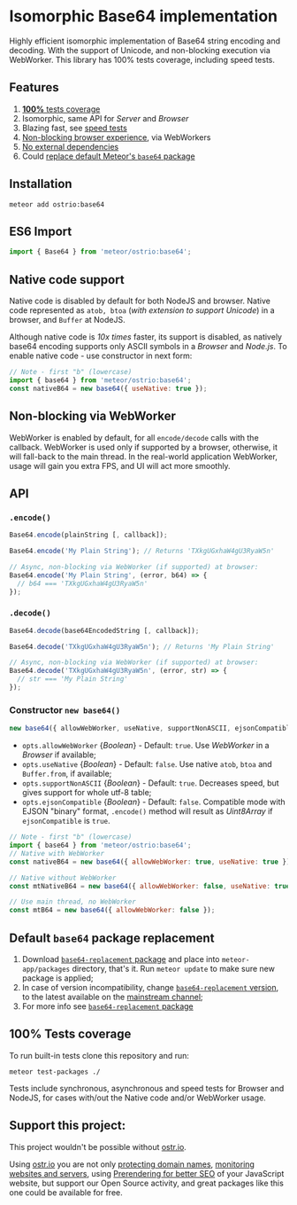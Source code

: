 # Isomorphic Base64 implementation

Highly efficient isomorphic implementation of Base64 string encoding and decoding. With the support of Unicode, and non-blocking execution via WebWorker. This library has 100% tests coverage, including speed tests.

## Features

  1. [__100%__ tests coverage](https://github.com/VeliovGroup/meteor-base64#100-tests-coverage)
  2. Isomorphic, same API for *Server* and *Browser*
  3. Blazing fast, see [speed tests](https://github.com/VeliovGroup/meteor-base64#100-tests-coverage)
  4. [Non-blocking browser experience](https://github.com/VeliovGroup/meteor-base64#non-blocking-via-webworker), via WebWorkers
  5. [No external dependencies](https://github.com/VeliovGroup/meteor-base64/blob/master/package.js#L9)
  6. Could [replace default Meteor's `base64` package](https://github.com/VeliovGroup/meteor-base64#default-base64-package-replacement)

## Installation

```shell
meteor add ostrio:base64
```

## ES6 Import

```js
import { Base64 } from 'meteor/ostrio:base64';
```

## Native code support

Native code is disabled by default for both NodeJS and browser. Native code represented as `atob, btoa` (*with extension to support Unicode*) in a browser, and `Buffer` at NodeJS.

Although native code is *10x times* faster, its support is disabled, as natively base64 encoding supports only ASCII symbols in a *Browser* and *Node.js*. To enable native code - use constructor in next form:

```js
// Note - first "b" (lowercase)
import { base64 } from 'meteor/ostrio:base64';
const nativeB64 = new base64({ useNative: true });
```

## Non-blocking via WebWorker

WebWorker is enabled by default, for all `encode/decode` calls with the callback. WebWorker is used only if supported by a browser, otherwise, it will fall-back to the main thread. In the real-world application WebWorker, usage will gain you extra FPS, and UI will act more smoothly.

## API

### `.encode()`

```js
Base64.encode(plainString [, callback]);
```

```js
Base64.encode('My Plain String'); // Returns 'TXkgUGxhaW4gU3RyaW5n'

// Async, non-blocking via WebWorker (if supported) at browser:
Base64.encode('My Plain String', (error, b64) => {
  // b64 === 'TXkgUGxhaW4gU3RyaW5n'
});
```

### `.decode()`

```js
Base64.decode(base64EncodedString [, callback]);
```

```js
Base64.decode('TXkgUGxhaW4gU3RyaW5n'); // Returns 'My Plain String'

// Async, non-blocking via WebWorker (if supported) at browser:
Base64.decode('TXkgUGxhaW4gU3RyaW5n', (error, str) => {
  // str === 'My Plain String'
});
```

### Constructor `new base64()`

```js
new base64({ allowWebWorker, useNative, supportNonASCII, ejsonCompatible });
```

  - `opts.allowWebWorker` {*Boolean*} - Default: `true`. Use *WebWorker* in a *Browser* if available;
  - `opts.useNative` {*Boolean*} - Default: `false`. Use native `atob`, `btoa` and `Buffer.from`, if available;
  - `opts.supportNonASCII` {*Boolean*} - Default: `true`. Decreases speed, but gives support for whole utf-8 table;
  - `opts.ejsonCompatible` {*Boolean*} - Default: `false`. Compatible mode with EJSON "binary" format, `.encode()` method will result as *Uint8Array* if `ejsonCompatible` is `true`.

```js
// Note - first "b" (lowercase)
import { base64 } from 'meteor/ostrio:base64';
// Native with WebWorker
const nativeB64 = new base64({ allowWebWorker: true, useNative: true });

// Native without WebWorker
const mtNativeB64 = new base64({ allowWebWorker: false, useNative: true });

// Use main thread, no WebWorker
const mtB64 = new base64({ allowWebWorker: false });
```

## Default `base64` package replacement

  1. Download [`base64-replacement` package](https://github.com/VeliovGroup/meteor-base64-replacement/archive/master.zip) and place into `meteor-app/packages` directory, that's it. Run `meteor update` to make sure new package is applied;
  2. In case of version incompatibility, change [`base64-replacement` version](https://github.com/VeliovGroup/meteor-base64-replacement/blob/master/package.js#L3), to the latest available on the [mainstream channel](https://github.com/meteor/meteor/blob/devel/packages/base64/package.js#L3);
  3. For more info see [`base64-replacement` package](https://github.com/VeliovGroup/meteor-base64-replacement)

## 100% Tests coverage

To run built-in tests clone this repository and run:

```shell
meteor test-packages ./
```

Tests include synchronous, asynchronous and speed tests for Browser and NodeJS, for cases with/out the Native code and/or WebWorker usage.

## Support this project:

This project wouldn't be possible without [ostr.io](https://ostr.io).

Using [ostr.io](https://ostr.io) you are not only [protecting domain names](https://ostr.io/info/domain-names-protection), [monitoring websites and servers](https://ostr.io/info/monitoring), using [Prerendering for better SEO](https://ostr.io/info/prerendering) of your JavaScript website, but support our Open Source activity, and great packages like this one could be available for free.
